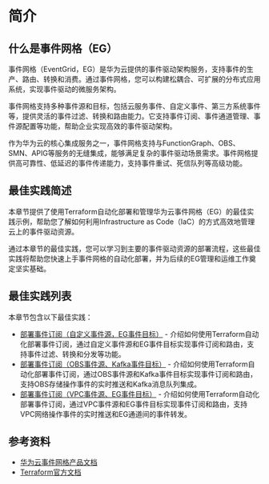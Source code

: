 # 简介

## 什么是事件网格（EG）

事件网格（EventGrid，EG）是华为云提供的事件驱动架构服务，支持事件的生产、路由、转换和消费。通过事件网格，您可以构建松耦合、可扩展的分布式应用系统，实现事件驱动的微服务架构。

事件网格支持多种事件源和目标，包括云服务事件、自定义事件、第三方系统事件等，提供灵活的事件过滤、转换和路由能力。它支持事件订阅、事件通道管理、事件源配置等功能，帮助企业实现高效的事件驱动架构。

作为华为云的核心集成服务之一，事件网格支持与FunctionGraph、OBS、SMN、APIG等服务的无缝集成，能够满足复杂的事件驱动场景需求。事件网格提供高可靠性、低延迟的事件传递能力，支持事件重试、死信队列等高级功能。

## 最佳实践简述

本章节提供了使用Terraform自动化部署和管理华为云事件网格（EG）的最佳实践示例，帮助您了解如何利用Infrastructure as Code（IaC）的方式高效地管理云上的事件驱动资源。

通过本章节的最佳实践，您可以学习到主要的事件驱动资源的部署流程，这些最佳实践将帮助您快速上手事件网格的自动化部署，并为后续的EG管理和运维工作奠定坚实基础。

## 最佳实践列表

本章节包含以下最佳实践：

* [部署事件订阅（自定义事件源，EG事件目标）](event_subscription_custom_to_eg.md) - 介绍如何使用Terraform自动化部署事件订阅，通过自定义事件源和EG事件目标实现事件订阅和路由，支持事件过滤、转换和分发等功能。
* [部署事件订阅（OBS事件源、Kafka事件目标）](event_subscription_obs_to_kafka.md) - 介绍如何使用Terraform自动化部署事件订阅，通过OBS事件源和Kafka事件目标实现事件订阅和路由，支持OBS存储操作事件的实时推送和Kafka消息队列集成。
* [部署事件订阅（VPC事件源、EG事件目标）](event_subscription_vpc_to_eg.md) - 介绍如何使用Terraform自动化部署事件订阅，通过VPC事件源和EG事件目标实现事件订阅和路由，支持VPC网络操作事件的实时推送和EG通道间的事件转发。

## 参考资料

- [华为云事件网格产品文档](https://support.huaweicloud.com/eg/index.html)
- [Terraform官方文档](https://www.terraform.io/docs/index.html)
